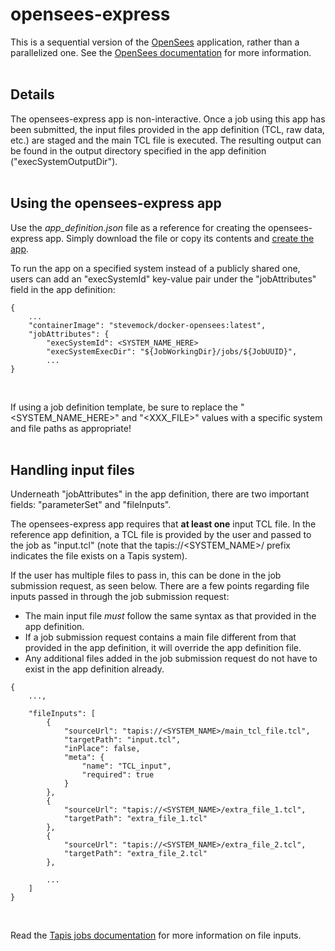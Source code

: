 # opensees-express

This is a sequential version of the [OpenSees](https://opensees.berkeley.edu/) application, rather than a parallelized one. See the [OpenSees documentation](https://opensees.berkeley.edu/wiki/index.php/OpenSees_User) for more information. 
<br><br>


## Details

The opensees-express app is non-interactive. Once a job using this app has been submitted, the input files provided in the app definition (TCL, raw data, etc.) are staged and the main TCL file is executed. The resulting output can be found in the output directory specified in the app definition ("execSystemOutputDir"). 
<br><br>


## Using the opensees-express app

Use the _app_definition.json_ file as a reference for creating the opensees-express app. Simply download the file or copy its contents and [create the app](https://tapis.readthedocs.io/en/latest/technical/apps.html#creating-an-application).

To run the app on a specified system instead of a publicly shared one, users can add an "execSystemId" key-value pair under the "jobAttributes" field in the app definition:

```
{
    ...
    "containerImage": "stevemock/docker-opensees:latest",
    "jobAttributes": {
        "execSystemId": <SYSTEM_NAME_HERE>
        "execSystemExecDir": "${JobWorkingDir}/jobs/${JobUUID}",
        ...
}
``` 
<br>

If using a job definition template, be sure to replace the "<SYSTEM_NAME_HERE>" and "<XXX_FILE>" values with a specific system and file paths as appropriate!
<br><br> 


## Handling input files

Underneath "jobAttributes" in the app definition, there are two important fields: "parameterSet" and "fileInputs".

The opensees-express app requires that **at least one** input TCL file. In the reference app definition, a TCL file is provided by the user and passed to the job as "input.tcl" (note that the tapis://<SYSTEM_NAME>/ prefix indicates the file exists on a Tapis system). 

If the user has multiple files to pass in, this can be done in the job submission request, as seen below. There are a few points regarding file inputs passed in through the job submission request:
* The main input file *must* follow the same syntax as that provided in the app definition.
* If a job submission request contains a main file different from that provided in the app definition, it will override the app definition file.
* Any additional files added in the job submission request do not have to exist in the app definition already.

```
{
    ...,

    "fileInputs": [
        {
            "sourceUrl": "tapis://<SYSTEM_NAME>/main_tcl_file.tcl",
            "targetPath": "input.tcl",
            "inPlace": false,
            "meta": {
                "name": "TCL_input",
                "required": true
            }
        },
        {
            "sourceUrl": "tapis://<SYSTEM_NAME>/extra_file_1.tcl",
            "targetPath": "extra_file_1.tcl"
        },
        {
            "sourceUrl": "tapis://<SYSTEM_NAME>/extra_file_2.tcl",
            "targetPath": "extra_file_2.tcl"
        },

        ...
    ]
}
```
<br>

Read the [Tapis jobs documentation](https://tapis.readthedocs.io/en/latest/technical/jobs.html#fileinputs) for more information on file inputs.